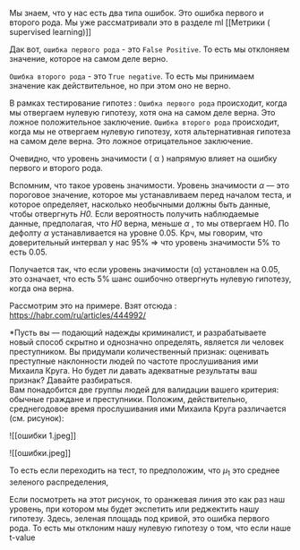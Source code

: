 Мы знаем, что у нас есть два типа ошибок. Это ошибка первого и второго рода. Мы уже рассматривали это в разделе ml [[Метрики ( supervised  learning)]] 

Дак вот, `ошибка первого рода` - это `False Positive`. То есть мы отклоняем значение, которое на самом деле верно. 

`Ошибка второго рода` - это `True negative`. То есть мы принимаем значение как действительное, но при этом оно не верно.  

В рамках тестирование гипотез : `Ошибка первого рода` происходит, когда мы отвергаем нулевую гипотезу, хотя она на самом деле верна. Это ложное положительное заключение. `Ошибка второго рода` происходит, когда мы не отвергаем нулевую гипотезу, хотя альтернативная гипотеза на самом деле верна. Это ложное отрицательное заключение.

Очевидно, что уровень значимости ( α ) напрямую влияет на ошибку первого и второго рода. 

Вспомним, что такое уровень значимости. Уровень значимости _α_ — это пороговое значение, которое мы устанавливаем перед началом теста, и которое определяет, насколько необычными должны быть данные, чтобы отвергнуть _H0._ Если вероятность получить наблюдаемые данные, предполагая, что _H0_ верна, меньше _α_ , то мы отвергаем H0. По дефолту _α_ устанавливается на уровне 0.05. Крч, мы говорим, что доверительный интервал у нас 95% => что уровень значимости 5% то есть 0.05.

Получается так, что если уровень значимости (α) установлен на 0.05, это означает, что есть 5% шанс ошибочно отвергнуть нулевую гипотезу, когда она верна.

Рассмотрим это на примере. Взят отсюда : https://habr.com/ru/articles/444992/

*Пусть вы — подающий надежды криминалист, и разрабатываете новый способ скрытно и однозначно определять, является ли человек преступником. Вы придумали количественный признак: оценивать преступные наклонности людей по частоте прослушивания ими Михаила Круга. Но будет ли давать адекватные результаты ваш признак? Давайте разбираться.  
Вам понадобится две группы людей для валидации вашего критерия: обычные граждане и преступники. Положим, действительно, среднегодовое время прослушивания ими Михаила Круга различается (см. рисунок):

![[ошибки 1.jpeg]]

![[ошибки.jpeg]]

 То есть если переходить на тест, то предположим, что $\mu_1$ это среднее зеленого распределения, 

Если посмотреть на этот рисунок, то оранжевая линия это как раз наш уровень, при котором мы будет экспетить или реджектить нашу гипотезу. Здесь, зеленая площадь под кривой, это ошибка первого рода. То есть мы отклоним нашу нулевую гипотезу о том, что если наше t-value 